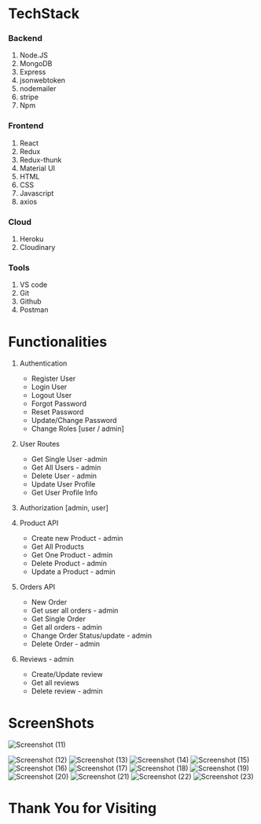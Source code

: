 # TechStack
### Backend
1. Node.JS
2. MongoDB
3. Express
5. jsonwebtoken
6. nodemailer
7. stripe
8. Npm

### Frontend
1. React
2. Redux
3. Redux-thunk
4. Material UI
5. HTML
6. CSS
7. Javascript
8. axios

### Cloud
1. Heroku
2. Cloudinary

### Tools
1. VS code
2. Git
3. Github
4. Postman


# Functionalities

1. Authentication
    - Register User
    - Login User
    - Logout User
    - Forgot Password
    - Reset Password
    - Update/Change Password
    - Change Roles [user / admin]
2. User Routes 
    - Get Single User -admin
    - Get All Users - admin
    - Delete User - admin
    - Update User Profile
    - Get User Profile Info
3. Authorization [admin, user]
4. Product API
    - Create new Product - admin
    - Get All Products
    - Get One Product -  admin
    - Delete Product - admin
    - Update a Product - admin
5. Orders API
    - New Order
    - Get user all orders - admin
    - Get Single Order
    - Get all orders - admin
    - Change Order Status/update - admin
    - Delete Order - admin

6. Reviews - admin
    - Create/Update review
    - Get all reviews
    - Delete review - admin

# ScreenShots

![Screenshot (11)](https://user-images.githubusercontent.com/76823175/196040294-e3962100-beed-4fce-9c7e-3b7e202e2659.png)

![Screenshot (12)](https://user-images.githubusercontent.com/76823175/196040301-4f1aabb3-a55e-42e3-b386-775c0dfb6658.png)
![Screenshot (13)](https://user-images.githubusercontent.com/76823175/196040303-3389256c-f390-4b7f-b820-2f540306599d.png)
![Screenshot (14)](https://user-images.githubusercontent.com/76823175/196040307-51f1fb42-2c47-4048-9f2e-5232142b97a2.png)
![Screenshot (15)](https://user-images.githubusercontent.com/76823175/196040309-2be6626c-734a-4262-9b27-fa7c4238a4ef.png)
![Screenshot (16)](https://user-images.githubusercontent.com/76823175/196040310-c217fa75-9e2e-4f70-a28a-85d4af004dc8.png)
![Screenshot (17)](https://user-images.githubusercontent.com/76823175/196040313-38248b79-561a-4f0b-b746-8c21fd065bd2.png)
![Screenshot (18)](https://user-images.githubusercontent.com/76823175/196040316-dae10230-5446-49aa-862c-c68585214ba8.png)
![Screenshot (19)](https://user-images.githubusercontent.com/76823175/196040320-6b671a84-7797-4644-958e-93e4d5a88e31.png)
![Screenshot (20)](https://user-images.githubusercontent.com/76823175/196040325-3c89d4b8-14be-4e2f-a777-65b029b1a036.png)
![Screenshot (21)](https://user-images.githubusercontent.com/76823175/196040328-637e77ee-045b-4cfd-ab9f-aaff81cb1b3c.png)
![Screenshot (22)](https://user-images.githubusercontent.com/76823175/196040331-9a4c414a-9f95-4f8a-a586-c07c8b1bb4a4.png)
![Screenshot (23)](https://user-images.githubusercontent.com/76823175/196040334-a322df79-83da-4b03-af8f-c5a4f0557f33.png)


# Thank You for Visiting
